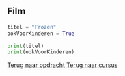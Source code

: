 ## Film

```python
titel = "Frozen"
ookVoorKinderen = True

print(titel)
print(ookVoorKinderen)
```

[Terug naar opdracht](/taken/film.html)
[Terug naar cursus](/06_variabelen.html)